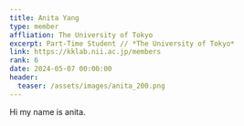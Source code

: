 ```yaml
---
title: Anita Yang
type: member
affliation: The University of Tokyo
excerpt: Part-Time Student // *The University of Tokyo*
link: https://kklab.nii.ac.jp/members
rank: 6
date: 2024-05-07 00:00:00
header:
  teaser: /assets/images/anita_200.png
---
```


Hi my name is anita.